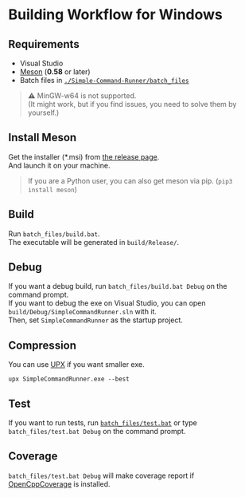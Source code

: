 # Building Workflow for Windows

## Requirements

-   Visual Studio
-   [Meson](https://github.com/mesonbuild/meson/releases) (**0.58** or later)
-   Batch files in [`./Simple-Command-Runner/batch_files`](../batch_files)

> :warning: MinGW-w64 is not supported.  
> (It might work, but if you find issues, you need to solve them by yourself.)  

## Install Meson

Get the installer (*.msi) from [the release page](https://github.com/mesonbuild/meson/releases).  
And launch it on your machine.  

> If you are a Python user, you can also get meson via pip. (`pip3 install meson`)

## Build

Run `batch_files/build.bat`.  
The executable will be generated in `build/Release/`.  

## Debug

If you want a debug build, run `batch_files/build.bat Debug` on the command prompt.  
If you want to debug the exe on Visual Studio, you can open `build/Debug/SimpleCommandRunner.sln` with it.  
Then, set `SimpleCommandRunner` as the startup project.  

## Compression

You can use [UPX](https://github.com/upx/upx/releases/latest) if you want smaller exe.  
  
`upx SimpleCommandRunner.exe --best`  

## Test

If you want to run tests, run [`batch_files/test.bat`](../batch_files/test.bat) or type `batch_files/test.bat Debug` on the command prompt.  

## Coverage

`batch_files/test.bat Debug` will make coverage report if [OpenCppCoverage](https://github.com/OpenCppCoverage/OpenCppCoverage/releases) is installed.  
